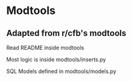 # Modtools
## Adapted from r/cfb's modtools

Read README inside modtools

Most logic is inside modtools/inserts.py

SQL Models defined in modtools/models.py

